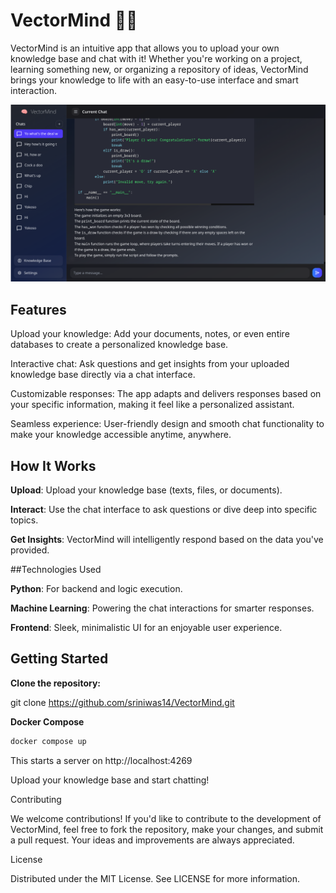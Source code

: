 # VectorMind 🧠💡

VectorMind is an intuitive app that allows you to upload your own knowledge base and chat with it! Whether you're working on a project, learning something new, or organizing a repository of ideas, VectorMind brings your knowledge to life with an easy-to-use interface and smart interaction.

![VectorMind](screenshots/1.png)

## Features

Upload your knowledge: Add your documents, notes, or even entire databases to create a personalized knowledge base.

Interactive chat: Ask questions and get insights from your uploaded knowledge base directly via a chat interface.

Customizable responses: The app adapts and delivers responses based on your specific information, making it feel like a personalized assistant.

Seamless experience: User-friendly design and smooth chat functionality to make your knowledge accessible anytime, anywhere.

## How It Works

**Upload**: Upload your knowledge base (texts, files, or documents).

**Interact**: Use the chat interface to ask questions or dive deep into specific topics.

**Get Insights**: VectorMind will intelligently respond based on the data you've provided.

##Technologies Used

**Python**: For backend and logic execution.

**Machine Learning**: Powering the chat interactions for smarter responses.

**Frontend**: Sleek, minimalistic UI for an enjoyable user experience.

## Getting Started

**Clone the repository:**

git clone https://github.com/sriniwas14/VectorMind.git

**Docker Compose**

```bash
docker compose up
```

This starts a server on http://localhost:4269

Upload your knowledge base and start chatting!

Contributing

We welcome contributions! If you'd like to contribute to the development of VectorMind, feel free to fork the repository, make your changes, and submit a pull request. Your ideas and improvements are always appreciated.

License

Distributed under the MIT License. See LICENSE for more information.
